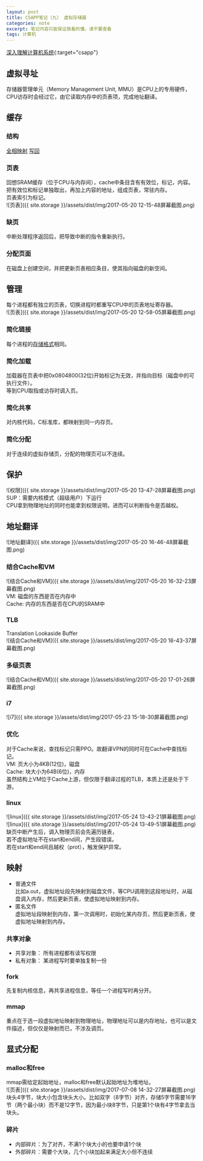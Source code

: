 ```yaml
---
layout: post
title: CSAPP笔记（九） 虚拟存储器
categories: note
excerpt: 笔记内容只能保证我看的懂，请不要查看
tags: 计算机
---
```

[深入理解计算机系统](//csapp.cs.cmu.edu/){:target="csapp"}  

## 虚拟寻址  
存储器管理单元（Memory Management Unit, MMU）是CPU上的专用硬件，CPU访存时会经过它，由它读取内存中的页表项，完成地址翻译。

## 缓存  
<!-- ![结构]({{ site.storage }}/assets/dist/img/2017-05-20 11-28-32屏幕截图.png)   -->

### 结构  
[全相映射](/note/CSAPP-06/#全相映射) [写回](/note/CSAPP-06/#写回)  

### 页表  
回想SRAM缓存（位于CPU与内存间），cache中条目含有有效位，标记，内容。  
把有效位和标记单独取出，再加上内容的地址，组成页表，常驻内存。  
页表索引为标记。  
![页表]({{ site.storage }}/assets/dist/img/2017-05-20 12-15-48屏幕截图.png)  

### 缺页  
中断处理程序返回后，把导致中断的指令重新执行。  

### 分配页面  
在磁盘上创建空间，并把更新页表相应条目，使其指向磁盘的新空间。

## 管理  
每个进程都有独立的页表，切换进程时都重写CPU中的页表地址寄存器。  
![页表]({{ site.storage }}/assets/dist/img/2017-05-20 12-58-05屏幕截图.png)  


### 简化链接  
每个进程的[存储格式](/note/CSAPP-08/#地址空间)相同。  

### 简化加载  
加载器在页表中把0x0804800(32位)开始标记为无效，并指向目标（磁盘中的可执行文件）。  
等到CPU取指或访存时调入页。

### 简化共享  
对内核代码，C标准库，都映射到同一内存页。  

### 简化分配  
对于连续的虚拟存储页，分配的物理页可以不连续。

## 保护  

![权限]({{ site.storage }}/assets/dist/img/2017-05-20 13-47-28屏幕截图.png)  
SUP：需要内核模式（超级用户）下运行  
CPU拿到物理地址的同时也能拿到权限说明，进而可以判断指令是否越权。

## 地址翻译  
![地址翻译]({{ site.storage }}/assets/dist/img/2017-05-20 16-46-48屏幕截图.png)  

### 结合Cache和VM  
![结合Cache和VM]({{ site.storage }}/assets/dist/img/2017-05-20 16-32-23屏幕截图.png)  
VM: 磁盘的东西是否在内存中  
Cache: 内存的东西是否在CPU的SRAM中  

### TLB  
Translation Lookaside Buffer  
![结合Cache和VM]({{ site.storage }}/assets/dist/img/2017-05-20 16-43-37屏幕截图.png)  

### 多级页表  
![结合Cache和VM]({{ site.storage }}/assets/dist/img/2017-05-20 17-01-26屏幕截图.png)  

### i7  
![i7]({{ site.storage }}/assets/dist/img/2017-05-23 15-18-30屏幕截图.png)  

### 优化  
对于Cache来说，查找标记只需PPO。故翻译VPN的同时可在Cache中查找标记。  
VM: 页大小为4KB(12位)，磁盘  
Cache: 块大小为64B(6位)，内存  
虽然结构上VM位于Cache上游，但仅限于翻译过程的TLB，本质上还是处于下游。  

### linux
![linux]({{ site.storage }}/assets/dist/img/2017-05-24 13-43-21屏幕截图.png)  
![linux]({{ site.storage }}/assets/dist/img/2017-05-24 13-49-51屏幕截图.png)  
缺页中断产生后，调入物理页前会先遍历链表，  
若不虚拟地址不在start和end间，产生段错误。  
若在start和end间且越权（prot），触发保护异常。  

## 映射  
- 普通文件  
比如a.out，虚拟地址段先映射到磁盘文件，等CPU调用到这段地址时，从磁盘调入内存，然后更新页表，使虚拟地址映射到内存。  
- 匿名文件  
虚拟地址段映射到内存，第一次调用时，初始化某内存页，然后更新页表，使虚拟地址映射到内存。

### 共享对象   
- 共享对象： 所有进程都有读写权限
- 私有对象： 某进程写时要单独复制一份  

### fork  
先复制内核信息，再共享进程信息，等任一个进程写时再分开。  

### mmap  
重点在于选一段虚拟地址映射到物理地址，物理地址可以是内存地址，也可以是文件描述，但仅仅是映射而已，不涉及调页。  

## 显式分配    

### malloc和free  
mmap需给定起始地址，malloc和free默认起始地址为堆地址。  
![页表]({{ site.storage }}/assets/dist/img/2017-07-08 14-32-27屏幕截图.png)   
块头4字节，块大小包含块头大小。比如双字（8字节）对齐，存储5字节需要16字节（两个最小块）而不是12字节，因为最小块8字节，只是第1个块有4字节拿去当块头。

### 碎片  
- 内部碎片：为了对齐，不满1个块大小的也要申请1个块  
- 外部碎片：需要个大块，几个小块加起来满足大小但不连续
